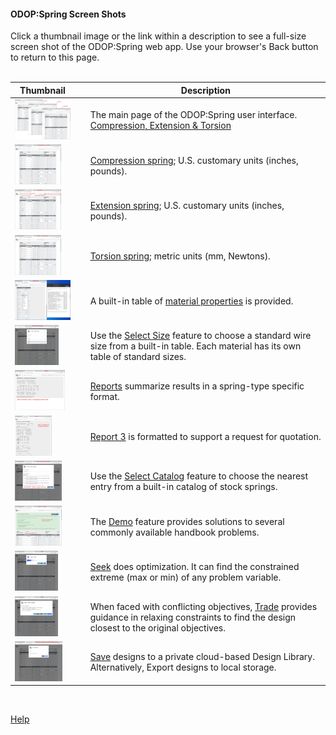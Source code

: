#### ODOP:Spring Screen Shots

Click a thumbnail image or the link within a description to see a full-size screen shot of the ODOP:Spring web app. 
Use your browser's Back button to return to this page.  
&nbsp;   

Thumbnail | &nbsp; | Description
--- | --- | ---
[<img height="64" src="../png/ScrCap_3TypeNoted.png">](../png/ScrCap_3TypeNoted.png "Compression, Extension & Torsion") | &nbsp; | The main page of the ODOP:Spring user interface. [Compression, Extension & Torsion](../png/ScrCap_3TypeNoted.png "Compression, Extension & Torsion")
[<img height="64" src="../png/ScrCap_CompressionNoted.png">](../png/ScrCap_CompressionNoted.png "Compression spring main page") | &nbsp; | [Compression spring](../png/ScrCap_CompressionNoted.png "Compression spring main page"); U.S. customary units (inches, pounds).
[<img height="64" src="../png/ScrCap_ExtensionNoted.png">](../png/ScrCap_ExtensionNoted.png "Extension spring main page") | &nbsp; | [Extension spring](../png/ScrCap_ExtensionNoted.png "Extension spring main page"); U.S. customary units (inches, pounds).
[<img height="64" src="../png/ScrCap_TorsionMetricNoted.png">](../png/ScrCap_TorsionMetricNoted.png "Torsion spring; metric units") | &nbsp; | [Torsion spring](../png/ScrCap_TorsionMetricNoted.png "Torsion spring; metric units"); metric units (mm, Newtons).
[<img height="64" src="../png/ScrCap_MaterialsNoted.png">](../png/ScrCap_MaterialsNoted.png "Materials table") | &nbsp; | A built-in table of [material properties](../png/ScrCap_MaterialsNoted.png "Materials table") is provided.
[<img height="64" src="../png/ScrCap_SelectSizeNoted.png">](../png/ScrCap_SelectSizeNoted.png "Select Size feature") | &nbsp; | Use the [Select Size](../png/ScrCap_SelectSizeNoted.png "Select Size feature") feature to choose a standard wire size from a built-in table. Each material has its own table of standard sizes.
[<img height="64" src="../png/ScrCap_Report1Noted.png">](../png/ScrCap_Report1Noted.png "Report 1") | &nbsp; | [Reports](../png/ScrCap_Report1Noted.png "Report 1") summarize results in a spring-type specific format.
[<img height="64" src="../png/ScrCap_Report3Noted.png">](../png/ScrCap_Report3Noted.png "Report 3") | &nbsp; | [Report 3](../png/ScrCap_Report3Noted.png "Report 3") is formatted to support a request for quotation.
[<img height="64" src="../png/ScrCap_SelectCatalogNoted.png">](../png/ScrCap_SelectCatalogNoted.png "Select Catalog feature") | &nbsp; | Use the [Select Catalog](../png/ScrCap_SelectCatalogNoted.png "Select Catalog feature") feature to choose the nearest entry from a built-in catalog of stock springs.
[<img height="64" src="../png/ScrCap_DemoScreenNoted.png">](../png/ScrCap_DemoScreenNoted.png "Example of a Demo page") | &nbsp; | The [Demo](../png/ScrCap_DemoScreenNoted.png "Example of a Demo page") feature provides solutions to several commonly available handbook problems.
[<img height="64" src="../png/ScrCap_SeekNoted.png">](../png/ScrCap_SeekNoted.png "Seek feature") | &nbsp; | [Seek](../png/ScrCap_SeekNoted.png "Seek feature") does optimization.  It can find the constrained extreme (max or min) of any problem variable.
[<img height="64" src="../png/ScrCap_TradeNoted.png">](../png/ScrCap_TradeNoted.png "Trade feature") | &nbsp; | When faced with conflicting objectives, [Trade](../png/ScrCap_TradeNoted.png "Trade feature") provides guidance in relaxing constraints to find the design closest to the original objectives.
[<img height="64" src="../png/ScrCap_SaveAsNoted.png">](../png/ScrCap_SaveAsNoted.png "SaveAs feature") | &nbsp; | [Save](../png/ScrCap_SaveAsNoted.png "SaveAs feature") designs to a private cloud-based Design Library.  Alternatively, Export designs to local storage.

  
&nbsp;   
    
[Help](../)

